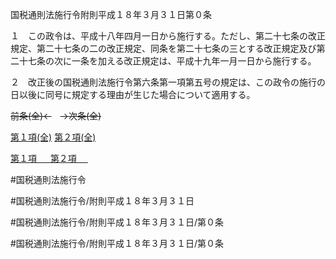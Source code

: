 国税通則法施行令附則平成１８年３月３１日第０条

１　この政令は、平成十八年四月一日から施行する。ただし、第二十七条の改正規定、第二十七条の二の改正規定、同条を第二十七条の三とする改正規定及び第二十七条の次に一条を加える改正規定は、平成十九年一月一日から施行する。

２　改正後の国税通則法施行令第六条第一項第五号の規定は、この政令の施行の日以後に同号に規定する理由が生じた場合について適用する。

~~前条(全)←~~　~~→次条(全)~~

[第１項(全)](国税通則法施行＿令附則平成１８年３月３１日第０条第１項_.md)  [第２項(全)](国税通則法施行＿令附則平成１８年３月３１日第０条第２項_.md)  

[第１項 　 ](国税通則法施行＿令附則平成１８年３月３１日第０条第１項.md)  [第２項 　 ](国税通則法施行＿令附則平成１８年３月３１日第０条第２項.md)  

#国税通則法施行令

#国税通則法施行令/附則平成１８年３月３１日

#国税通則法施行令/附則平成１８年３月３１日/第０条

#国税通則法施行令/附則平成１８年３月３１日/第０条

